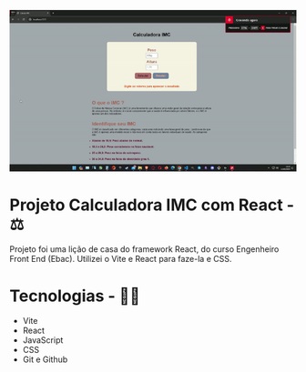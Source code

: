 <p>
  <img src="./github/unknown_2024.05.14-18.40-ezgif.com-video-to-gif-converter.gif">
</p>

# Projeto Calculadora IMC com React - ⚖️
Projeto foi uma lição de casa do framework React, do curso Engenheiro Front End (Ebac). Utilizei o Vite e React para faze-la e CSS.

# Tecnologias - 👨‍💻
- Vite 
- React
- JavaScript
- CSS
- Git e Github
